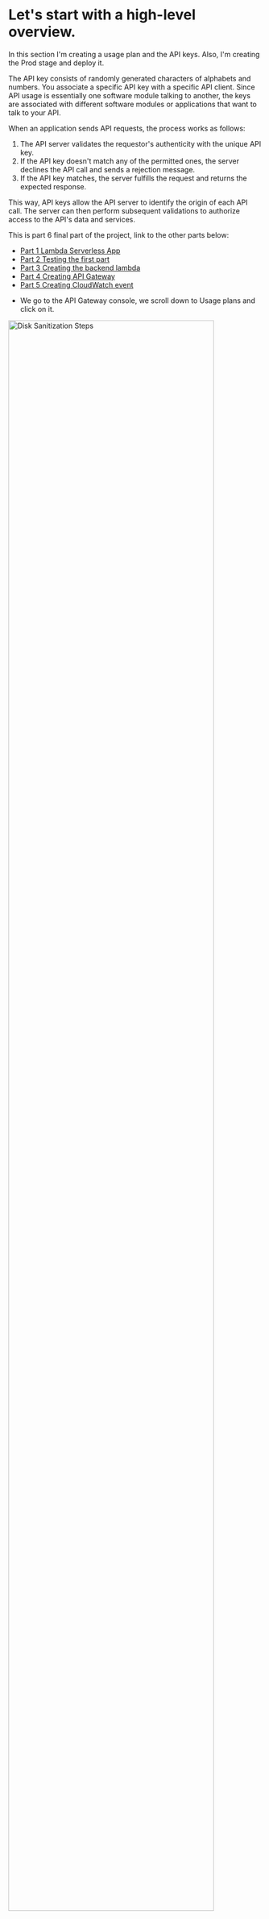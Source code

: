 # Let's start with a high-level overview.

In this section I'm creating a usage plan and the API keys. Also, I'm creating the Prod stage and deploy it.

The API key consists of randomly generated characters of alphabets and numbers. You associate a specific API key with a specific API client. Since API usage is essentially one software module talking to another, the keys are associated with different software modules or applications that want to talk to your API. 

When an application sends API requests, the process works as follows:

1. The API server validates the requestor's authenticity with the unique API key.
2. If the API key doesn't match any of the permitted ones, the server declines the API call and sends a rejection message.
3. If the API key matches, the server fulfills the request and returns the expected response.

This way, API keys allow the API server to identify the origin of each API call. The server can then perform subsequent validations to authorize access to the API's data and services.

This is part 6 final part of the project, link to the other parts below:

- [Part 1 Lambda Serverless App ](https://github.com/OscarSLopez09/Lambda-Serverless-App)
- [Part 2 Testing the first part ](https://github.com/OscarSLopez09/Serverless-Testing-Part1)
- [Part 3 Creating the backend lambda](https://github.com/OscarSLopez09/Lambda-Serverless-App-Part2)
- [Part 4 Creating API Gateway ](https://github.com/OscarSLopez09/Serverless-App-Part2-API-GW)
- [Part 5 Creating CloudWatch event](https://github.com/OscarSLopez09/Serverless-Cloudwatch-Rule)


* We go to the API Gateway console, we scroll down to Usage plans and click on it.
<img src="https://github.com/OscarSLopez09/Lambda-Serverless-App-Security/blob/main/Images/security00.PNG" height="90%" width="90%" alt="Disk Sanitization Steps"/>

* Select Create usage plan
<img src="https://github.com/OscarSLopez09/Lambda-Serverless-App-Security/blob/main/Images/security01.PNG" height="90%" width="90%" alt="Disk Sanitization Steps"/>

* On Usage plan details create the name - startupNewssentiment
* Rate - 1000
* Burst - 500
* Requests - 200
* Click on Create usage plan
<img src="https://github.com/OscarSLopez09/Lambda-Serverless-App-Security/blob/main/Images/security02.PNG" height="90%" width="90%" alt="Disk Sanitization Steps"/>

* Once the usage plan has been created
* Go to API keys and select Create API key
<img src="https://github.com/OscarSLopez09/Lambda-Serverless-App-Security/blob/main/Images/security04.PNG" height="90%" width="90%" alt="Disk Sanitization Steps"/>

* On the API key details
* Create name - StartupApiNews
* Click on Save
<img src="https://github.com/OscarSLopez09/Lambda-Serverless-App-Security/blob/main/Images/security05.PNG" height="90%" width="90%" alt="Disk Sanitization Steps"/>

* Now, copy the API key generated
<img src="https://github.com/OscarSLopez09/Lambda-Serverless-App-Security/blob/main/Images/security06.PNG" height="90%" width="90%" alt="Disk Sanitization Steps"/>

## Associate the API key with an usage plan

* Select Add to usage plan
* On Usage plan click the drop-down and select - StartupNewssentiment
* Click Save
<img src="https://github.com/OscarSLopez09/Lambda-Serverless-App-Security/blob/main/Images/security07.PNG" height="90%" width="90%" alt="Disk Sanitization Steps"/>

* Go back to Usage plan and add stage
<img src="https://github.com/OscarSLopez09/Lambda-Serverless-App-Security/blob/main/Images/security09.PNG" height="90%" width="90%" alt="Disk Sanitization Steps"/>

* On Stage details, click the drop-down API select - NewsReaderAPI
* On Stage select - Dev 
* Click on Add to usage plan
<img src="https://github.com/OscarSLopez09/Lambda-Serverless-App-Security/blob/main/Images/security10.PNG" height="90%" width="90%" alt="Disk Sanitization Steps"/>

* Go back to API, then Resources
* Click on POST 
* Click on Method request tab
* Select Edit
<img src="https://github.com/OscarSLopez09/Lambda-Serverless-App-Security/blob/main/Images/security13.PNG" height="90%" width="90%" alt="Disk Sanitization Steps"/>

* Click API key required check mark and click Save
<img src="https://github.com/OscarSLopez09/Lambda-Serverless-App-Security/blob/main/Images/security22.PNG" height="90%" width="90%" alt="Disk Sanitization Steps"/>

* Click on Deploy to deploy the API
* Deploy API Stage - Dev
* Click on Deploy
<img src="https://github.com/OscarSLopez09/Lambda-Serverless-App-Security/blob/main/Images/security16.PNG" height="90%" width="90%" alt="Disk Sanitization Steps"/>

## Now proceed to tested out.

* Copy the POST Invoke URL
<img src="https://github.com/OscarSLopez09/Lambda-Serverless-App-Security/blob/main/Images/security17.PNG" height="90%" width="90%" alt="Disk Sanitization Steps"/>

* On Postman paste the Invoke URL and click on Send
* We get the {"message":"Forbidden"}
* Getting the "Forbidden" message means that is workinng
<img src="https://github.com/OscarSLopez09/Lambda-Serverless-App-Security/blob/main/Images/security18.PNG" height="90%" width="90%" alt="Disk Sanitization Steps"/>

Now we need to configure the API key with Postman to be able to access the API Gateway.
 
* To configure the API key we click on Headers
* On key field type - x-api-key
* Value field paste the API key
* Click on Send 
* We received the sentiment with the news, this is the expected response
<img src="https://github.com/OscarSLopez09/Lambda-Serverless-App-Security/blob/main/Images/security19.PNG" height="90%" width="90%" alt="Disk Sanitization Steps"/>

* Go back to Resources and click on Deploy API to re deploy
* On Stage - New Stage name
* Stage name - Prod
* Click on Deploy
<img src="https://github.com/OscarSLopez09/Lambda-Serverless-App-Security/blob/main/Images/security20.PNG" height="90%" width="90%" alt="Disk Sanitization Steps"/>

* Go back to Usage plans
* Add the Prod Stage by clicking add stage
<img src="https://github.com/OscarSLopez09/Lambda-Serverless-App-Security/blob/main/Images/security21.PNG" height="90%" width="90%" alt="Disk Sanitization Steps"/>

* On Stage details select - NewsReaderAPI
* Select Stage - Prod
* Click on Add to usage plan
<img src="https://github.com/OscarSLopez09/Lambda-Serverless-App-Security/blob/main/Images/security24.PNG" height="90%" width="90%" alt="Disk Sanitization Steps"/>

* Go back to the API and select Stages
* Select the Prod Stage and copy the POST Invoke URL
<img src="https://github.com/OscarSLopez09/Lambda-Serverless-App-Security/blob/main/Images/security25.PNG" height="90%" width="90%" alt="Disk Sanitization Steps"/>

## Testing Prod stage on Postman

* Go back to the Postman
* Paste the Prod URL
<img src="https://github.com/OscarSLopez09/Lambda-Serverless-App-Security/blob/main/Images/security28.PNG" height="110%" width="110%" alt="Disk Sanitization Steps"/>

* Select Headers and on key type -x-api-key
* On Value field paste the API key
* Click on Send
<img src="https://github.com/OscarSLopez09/Lambda-Serverless-App-Security/blob/main/Images/security26.PNG" height="110%" width="110%" alt="Disk Sanitization Steps"/>

* The result is successful!
* The API is able to fetch the news with the sentiment
<img src="https://github.com/OscarSLopez09/Lambda-Serverless-App-Security/blob/main/Images/security29.PNG" height="90%" width="90%" alt="Disk Sanitization Steps"/>

Links to the other parts of the project:

- [Part 1 Lambda Serverless App ](https://github.com/OscarSLopez09/Lambda-Serverless-App)
- [Part 2 Testing the first part ](https://github.com/OscarSLopez09/Serverless-Testing-Part1)
- [Part 3 Creating the backend lambda](https://github.com/OscarSLopez09/Lambda-Serverless-App-Part2)
- [Part 4 Creating API Gateway ](https://github.com/OscarSLopez09/Serverless-App-Part2-API-GW)
- [Part 5 Creating CloudWatch event](https://github.com/OscarSLopez09/Serverless-Cloudwatch-Rule)





